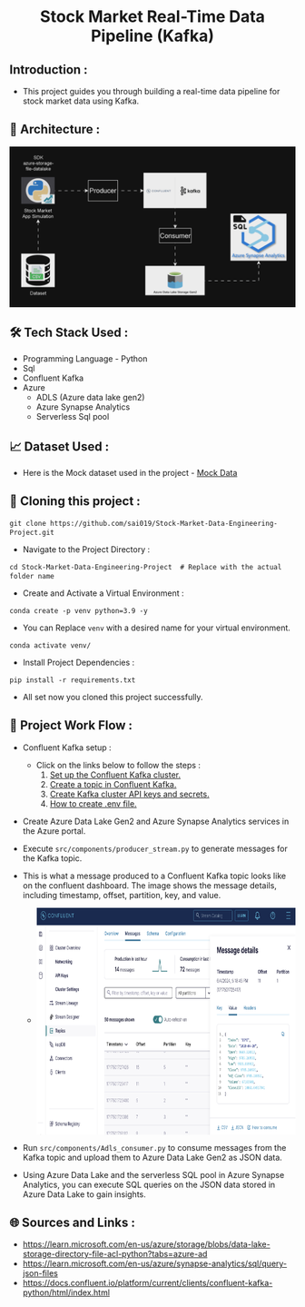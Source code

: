 <h1 align="center">Stock Market Real-Time Data Pipeline (Kafka)</h1>

## Introduction :<br>
- This project guides you through building a real-time data pipeline for stock market data using Kafka.

## 📐 Architecture :<br>
<img align="center" alt="" src="https://github.com/sai019/Stock-Market-Data-Engineering-Project/blob/main/Images/Project%20Architecture.gif" />

## 🛠️ Tech Stack Used :<br>
  - Programming Language - Python
  - Sql
  - Confluent Kafka
  - Azure
    -  ADLS (Azure data lake gen2)
    -  Azure Synapse Analytics
    - Serverless Sql pool
  
## 📈 Dataset Used :<br>
- Here is the Mock dataset used in the project - [Mock Data](https://github.com/sai019/Stock-Market-Data-Engineering-Project/blob/main/Data/indexProcessed.csv)

## 📁 Cloning this project :<br> 
```
git clone https://github.com/sai019/Stock-Market-Data-Engineering-Project.git
```
- Navigate to the Project Directory :

```
cd Stock-Market-Data-Engineering-Project  # Replace with the actual folder name
```
- Create and Activate a Virtual Environment :
```
conda create -p venv python=3.9 -y
```
- You can Replace ```venv``` with a desired name for your virtual environment.
```
conda activate venv/
```
- Install Project Dependencies :
```
pip install -r requirements.txt
```
- All set now you cloned this project successfully.

## 🚀 Project Work Flow :<br>
- Confluent Kafka setup :
  - Click on the links below to follow the steps : 
    1. [Set up the Confluent Kafka cluster.](https://github.com/sai019/Stock-Market-Data-Engineering-Project/blob/main/Docs/ConfluentClusterSetup.md)
    2. [Create a topic in Confluent Kafka.](https://github.com/sai019/Stock-Market-Data-Engineering-Project/blob/main/Docs/Confluent%20Topic%20Creation.md)
    3. [Create Kafka cluster API keys and secrets.](https://github.com/sai019/Stock-Market-Data-Engineering-Project/blob/main/Docs/Kafka%20key%20and%20secrets.md)
    4. [How to create .env file.](https://github.com/sai019/Stock-Market-Data-Engineering-Project/blob/main/Docs/env_doc.md)
- Create Azure Data Lake Gen2 and Azure Synapse Analytics services in the Azure portal.
- Execute ```src/components/producer_stream.py``` to generate messages for the Kafka topic.
- This is what a message produced to a Confluent Kafka topic looks like on the confluent dashboard. The image shows the message details, including timestamp, offset, 
    partition, key, and value.
 
  - <img align="center" alt="" src="https://github.com/sai019/Stock-Market-Data-Engineering-Project/blob/main/Images/Message_details.png" height="400"/>
- Run ```src/components/Adls_consumer.py``` to consume messages from the Kafka topic and upload them to Azure Data Lake Gen2 as JSON data.
- Using Azure Data Lake and the serverless SQL pool in Azure Synapse Analytics, you can execute SQL queries on the JSON data stored in Azure Data Lake to gain insights.

## 🌐 Sources and Links :<br>
  - https://learn.microsoft.com/en-us/azure/storage/blobs/data-lake-storage-directory-file-acl-python?tabs=azure-ad
  - https://learn.microsoft.com/en-us/azure/synapse-analytics/sql/query-json-files
  - https://docs.confluent.io/platform/current/clients/confluent-kafka-python/html/index.html
